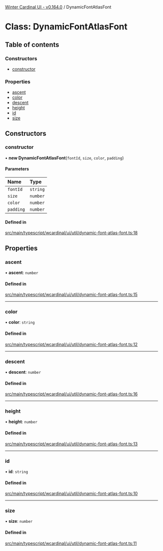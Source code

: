 [Winter Cardinal UI - v0.164.0](../index.md) / DynamicFontAtlasFont

# Class: DynamicFontAtlasFont

## Table of contents

### Constructors

- [constructor](DynamicFontAtlasFont.md#constructor)

### Properties

- [ascent](DynamicFontAtlasFont.md#ascent)
- [color](DynamicFontAtlasFont.md#color)
- [descent](DynamicFontAtlasFont.md#descent)
- [height](DynamicFontAtlasFont.md#height)
- [id](DynamicFontAtlasFont.md#id)
- [size](DynamicFontAtlasFont.md#size)

## Constructors

### constructor

• **new DynamicFontAtlasFont**(`fontId`, `size`, `color`, `padding`)

#### Parameters

| Name | Type |
| :------ | :------ |
| `fontId` | `string` |
| `size` | `number` |
| `color` | `number` |
| `padding` | `number` |

#### Defined in

[src/main/typescript/wcardinal/ui/util/dynamic-font-atlas-font.ts:18](https://github.com/winter-cardinal/winter-cardinal-ui/blob/v0.164.0/src/main/typescript/wcardinal/ui/util/dynamic-font-atlas-font.ts#L18)

## Properties

### ascent

• **ascent**: `number`

#### Defined in

[src/main/typescript/wcardinal/ui/util/dynamic-font-atlas-font.ts:15](https://github.com/winter-cardinal/winter-cardinal-ui/blob/v0.164.0/src/main/typescript/wcardinal/ui/util/dynamic-font-atlas-font.ts#L15)

___

### color

• **color**: `string`

#### Defined in

[src/main/typescript/wcardinal/ui/util/dynamic-font-atlas-font.ts:12](https://github.com/winter-cardinal/winter-cardinal-ui/blob/v0.164.0/src/main/typescript/wcardinal/ui/util/dynamic-font-atlas-font.ts#L12)

___

### descent

• **descent**: `number`

#### Defined in

[src/main/typescript/wcardinal/ui/util/dynamic-font-atlas-font.ts:16](https://github.com/winter-cardinal/winter-cardinal-ui/blob/v0.164.0/src/main/typescript/wcardinal/ui/util/dynamic-font-atlas-font.ts#L16)

___

### height

• **height**: `number`

#### Defined in

[src/main/typescript/wcardinal/ui/util/dynamic-font-atlas-font.ts:13](https://github.com/winter-cardinal/winter-cardinal-ui/blob/v0.164.0/src/main/typescript/wcardinal/ui/util/dynamic-font-atlas-font.ts#L13)

___

### id

• **id**: `string`

#### Defined in

[src/main/typescript/wcardinal/ui/util/dynamic-font-atlas-font.ts:10](https://github.com/winter-cardinal/winter-cardinal-ui/blob/v0.164.0/src/main/typescript/wcardinal/ui/util/dynamic-font-atlas-font.ts#L10)

___

### size

• **size**: `number`

#### Defined in

[src/main/typescript/wcardinal/ui/util/dynamic-font-atlas-font.ts:11](https://github.com/winter-cardinal/winter-cardinal-ui/blob/v0.164.0/src/main/typescript/wcardinal/ui/util/dynamic-font-atlas-font.ts#L11)
